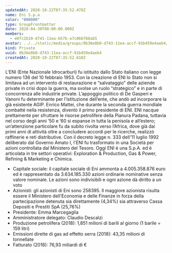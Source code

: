 ```yaml
---
updatedAt: 2020-10-22T07:35:52.478Z
name: Eni S.p.a
color: "000000"
type: GroupFrontmatter
date: 2020-04-30T00:00:00.000Z
members:
  - e0fc2b10-d741-11ea-b57b-a7c066f88ab5
avatar: ../../static/media/groups/0b36e8b0-d743-11ea-accf-91b459e4aeb4/eni-logo.png
kind: Private
uuid: 0b36e8b0-d743-11ea-accf-91b459e4aeb4
createdAt: 2020-10-22T07:35:52.610Z
---
```


L'ENI (Ente Nazionale Idrocarburi) fu istituito dallo Stato italiano con legge numero 136 del 10 febbraio 1953. Con la creazione di ENI lo Stato non si limitava ad un intervento di restaurazione e “salvataggio” delle aziende private in crisi dopo la guerra, ma svolse un ruolo “strategico” e in parte di concorrenza alle industrie private. L’appoggio politico di De Gasperi e Vanoni fu determinante per l’istituzione dell’ente, che andò ad incorporare la già esistente AGIP. Enrico Mattei, che durante la seconda guerra mondiale combatté nella resistenza, diventò il primo presidente di ENI.
ENI nacque prettamente per sfruttare le risorse petrolifere della Pianura Padana, tuttavia nel corso degli anni ’50 e ’60 si espanse in tutta la penisola e all’estero; un’attenzione particolare fu da subito rivolta verso l’Africa, dove già dai primi anni di attività oltre a concludere accordi per le ricerche, realizzò raffinerie e reti distributive.
Con il decreto legge n. 333 dell'11 luglio 1992 deliberato dal Governo Amato I, l'ENI fu trasformato in una Società per azioni controllata dal Ministero del Tesoro.
Oggi ENI è una S.p.A. ed è articolata in tre settori operativi: Exploration & Production, Gas & Power, Refining & Marketing e Chimica.

- Capitale sociale: il capitale sociale di Eni ammonta a 4.005.358.876 euro ed è rappresentato da 3.634.185.330 azioni ordinarie nominative senza valore nominale. Le azioni sono indivisibili e ogni azione dà diritto a un voto
- Azionisti: gli azionisti di Eni sono 258395. Il maggiore azionista risulta essere il Ministero dell’Economia e delle Finanze in forza della partecipazione detenuta sia direttamente (4,34%) sia attraverso Cassa Depositi e Prestiti SpA (25,76%)
- Presidente: Emma Marcegaglia
- Amministratore delegato: Claudio Descalzi
- Produzione petrolifera (2018): 1,851 milioni di barili al giorno (1 barile = 159 litri)
- Emissioni dirette di gas ad effetto serra (2018): 43,35 milioni di tonnellate
- Fatturato (2018): 76,93 miliardi di €
